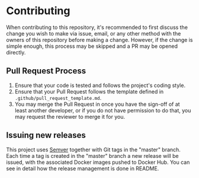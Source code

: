 # Contributing

When contributing to this repository, it's recommended to first discuss the change you wish to make via issue, email, or any other
method with the owners of this repository before making a change. However, if the change is simple enough, this process
may be skipped and a PR may be opened directly.

## Pull Request Process

1. Ensure that your code is tested and follows the project's coding style.
2. Ensure that your Pull Request follows the template defined in `.github/pull_request_template.md`.
3. You may merge the Pull Request in once you have the sign-off of at least another developer, or if you do not have
   permission to do that, you may request the reviewer to merge it for you.

## Issuing new releases

This project uses [Semver](https://semver.org/) together with Git tags in the "master" branch. Each time a tag is
created in the "master" branch a new release will be issued, with the associated Docker images pushed to Docker Hub.
You can see in detail how the release management is done in README.
